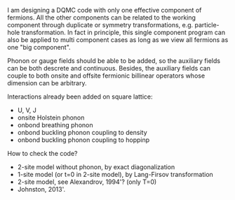 I am designing a DQMC code with only one effective component of fermions. All the other components can be related to the working component through duplicate or symmetry transformations, e.g. particle-hole transformation. In fact in principle, this single component program can also be applied to multi component cases as long as we view all fermions as one "big component".

Phonon or gauge fields should be able to be added, so the auxiliary fields can be both descrete and continuous. Besides, the auxiliary fields can couple to both onsite and offsite fermionic billinear operators whose dimension can be arbitrary.

Interactions already been added on square lattice:
  + U, V, J
  + onsite Holstein phonon
  + onbond breathing phonon
  + onbond buckling phonon coupling to density
  + onbond buckling phonon coupling to hoppinp

How to check the code?
  + 2-site model without phonon, by exact diagonalization
  + 1-site model (or t=0 in 2-site model), by Lang-Firsov transformation
  + 2-site model, see Alexandrov, 1994'? (only T=0)
  + Johnston, 2013'.

